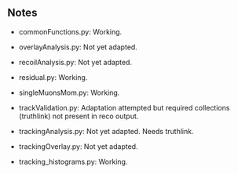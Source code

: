## Notes

 - commonFunctions.py: Working.
 - overlayAnalysis.py: Not yet adapted.
 - recoilAnalysis.py: Not yet adapted.
 - residual.py: Working.
 - singleMuonsMom.py: Working.
 - trackValidation.py: Adaptation attempted but required collections (truthlink) not present in reco output.
 - trackingAnalysis.py: Not yet adapted. Needs truthlink.
 - trackingOverlay.py: Not yet adapted.

 - tracking_histograms.py: Working.